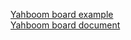 [Yahboom board example](https://drive.google.com/drive/folders/1OrhXH6FQh79ChNBKNekMPLrBy796b4ti)  
[Yahboom board document](http://www.yahboom.net/study/ROS-Driver-Board)
